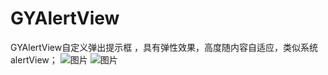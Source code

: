# GYAlertView
GYAlertView自定义弹出提示框 ，具有弹性效果，高度随内容自适应，类似系统alertView；
![图片](https://qyanblog.oss-cn-shenzhen.aliyuncs.com/alertView1.PNG)
![图片](https://qyanblog.oss-cn-shenzhen.aliyuncs.com/updateVersion.PNG)
